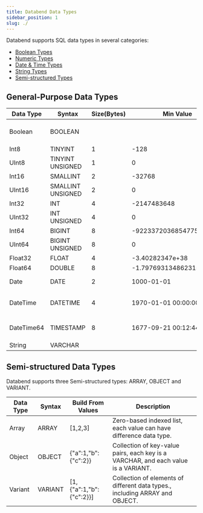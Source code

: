 ```yaml
---
title: Databend Data Types
sidebar_position: 1
slug: ./
---
```


Databend supports SQL data types in several categories:
* [Boolean Types](00-data-type-logical-types.md)
* [Numeric Types](10-data-type-numeric-types.md)
* [Date & Time Types](20-data-type-time-date-types.md)
* [String Types](30-data-type-string-types.md)
* [Semi-structured Types](40-data-type-semi-structured-types.md)

## General-Purpose Data Types

| Data Type | Syntax               | Size(Bytes)      | Min Value              | Max Value   | Description |
| ----------|----------------------| --------- | ---------------------- | ----------- | -------|
| Boolean   | BOOLEAN              |  |                   | | Logical boolean (true/false)
| Int8      | TINYINT              | 1 |  -128                  |  127 |
| UInt8     | TINYINT UNSIGNED     | 1 |  0                     |  255 |
| Int16     | SMALLINT             | 2 |  -32768                |  32767 |
| UInt16    | SMALLINT UNSIGNED    | 2 |  0                     |  65535 |
| Int32     | INT                  | 4 |  -2147483648           |  2147483647 |
| UInt32    | INT UNSIGNED         | 4 |  0                     |  4294967295 |
| Int64     | BIGINT               | 8 |  -9223372036854775808  |  9223372036854775807 |
| UInt64    | BIGINT UNSIGNED      | 8 |  0                     |  18446744073709551615 |
| Float32    |  FLOAT    | 4 |  -3.40282347e+38          | 3.40282347e+38 |
| Float64    |  DOUBLE   | 8 |  -1.7976931348623157E+308 | 1.7976931348623157E+308 |
| Date        |  DATE      | 2 |  1000-01-01            | 9999-12-31                    | YYYY-MM-DD             |
| DateTime    |  DATETIME  | 4 |  1970-01-01 00:00:00   | 2105-12-31 23:59:59           | YYYY-MM-DD hh:mm:ss    |
| DateTime64  |  TIMESTAMP | 8 |  1677-09-21 00:12:44.000 | 2262-04-11 23:47:16.854     | YYYY-MM-DD hh:mm:ss.ff |
| String           | VARCHAR | | | | | 

## Semi-structured Data Types

Databend supports three Semi-structured types: ARRAY, OBJECT and VARIANT.

| Data Type | Syntax  | Build From Values    | Description
| ----------|---------|----------------------|----------------
| Array     | ARRAY   | [1,2,3]              | Zero-based indexed list, each value can have difference data type.
| Object    | OBJECT  | {"a":1,"b":{"c":2}}  | Collection of key-value pairs, each key is a VARCHAR, and each value is a VARIANT.
| Variant   | VARIANT | [1,{"a":1,"b":{"c":2}}] | Collection of elements of different data types., including ARRAY and OBJECT.
